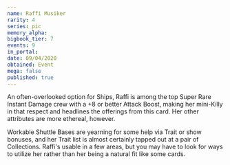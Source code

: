 ```yaml
---
name: Raffi Musiker
rarity: 4
series: pic
memory_alpha:
bigbook_tier: 7
events: 9
in_portal:
date: 09/04/2020
obtained: Event
mega: false
published: true
---
```


An often-overlooked option for Ships, Raffi is among the top Super Rare Instant Damage crew with a +8 or better Attack Boost, making her mini-Killy in that respect and headlines the offerings from this card. Her other attributes are more ethereal, however.

Workable Shuttle Bases are yearning for some help via Trait or show bonuses, and her Trait list is almost certainly tapped out at a pair of Collections. Raffi's usable in a few areas, but you may have to look for ways to utilize her rather than her being a natural fit like some cards.
